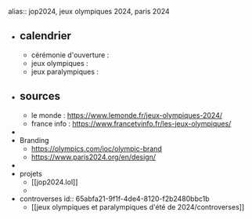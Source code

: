 alias:: jop2024, jeux olympiques 2024, paris 2024
- ## calendrier
	- cérémonie d'ouverture :
	- jeux olympiques :
	- jeux paralympiques :
- ## sources
	- le monde : https://www.lemonde.fr/jeux-olympiques-2024/
	- france info : https://www.francetvinfo.fr/les-jeux-olympiques/
-
- Branding
	- https://olympics.com/ioc/olympic-brand
	- https://www.paris2024.org/en/design/
-
- projets
	- [[jop2024.lol]]
	-
- controverses
  id:: 65abfa21-9f1f-4de4-8120-f2b2480bbc1b
	- [[jeux olympiques et paralympiques d'été de 2024/controverses]]